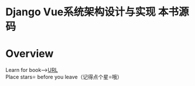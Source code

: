 # Django Vue系统架构设计与实现 本书源码
# Overview
Learn for book--><a href="https://item.jd.com/14055920.html">URL</a>
<br>
Place stars⭐ before you leave（记得点个星⭐哦）
